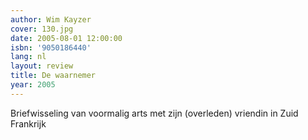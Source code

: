 ```yaml
---
author: Wim Kayzer
cover: 130.jpg
date: 2005-08-01 12:00:00
isbn: '9050186440'
lang: nl
layout: review
title: De waarnemer
year: 2005
---
```

Briefwisseling van voormalig arts met zijn (overleden) vriendin in Zuid Frankrijk
